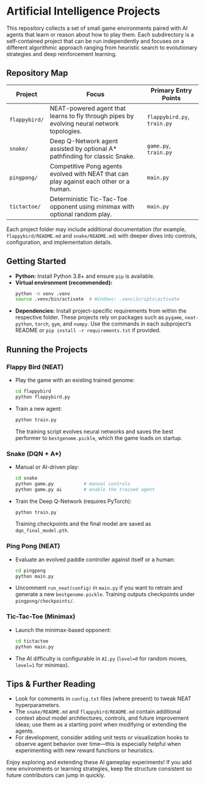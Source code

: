 # Artificial Intelligence Projects

This repository collects a set of small game environments paired with AI agents that learn or reason about how to play them. Each subdirectory is a self-contained project that can be run independently and focuses on a different algorithmic approach ranging from heuristic search to evolutionary strategies and deep reinforcement learning.

## Repository Map

| Project | Focus | Primary Entry Points |
| --- | --- | --- |
| `flappybird/` | NEAT-powered agent that learns to fly through pipes by evolving neural network topologies. | `flappybird.py`, `train.py` |
| `snake/` | Deep Q-Network agent assisted by optional A* pathfinding for classic Snake. | `game.py`, `train.py` |
| `pingpong/` | Competitive Pong agents evolved with NEAT that can play against each other or a human. | `main.py` |
| `tictactoe/` | Deterministic Tic-Tac-Toe opponent using minimax with optional random play. | `main.py` |

Each project folder may include additional documentation (for example, `flappybird/README.md` and `snake/README.md`) with deeper dives into controls, configuration, and implementation details.

## Getting Started

- **Python:** Install Python 3.8+ and ensure `pip` is available.
- **Virtual environment (recommended):**
  ```bash
  python -m venv .venv
  source .venv/bin/activate  # Windows: .venv\Scripts\activate
  ```
- **Dependencies:** Install project-specific requirements from within the respective folder. These projects rely on packages such as `pygame`, `neat-python`, `torch`, `gym`, and `numpy`. Use the commands in each subproject’s README or `pip install -r requirements.txt` if provided.

## Running the Projects

### Flappy Bird (NEAT)
- Play the game with an existing trained genome:
  ```bash
  cd flappybird
  python flappybird.py
  ```
- Train a new agent:
  ```bash
  python train.py
  ```
  The training script evolves neural networks and saves the best performer to `bestgenome.pickle`, which the game loads on startup.

### Snake (DQN + A*)
- Manual or AI-driven play:
  ```bash
  cd snake
  python game.py           # manual controls
  python game.py ai        # enable the trained agent
  ```
- Train the Deep Q-Network (requires PyTorch):
  ```bash
  python train.py
  ```
  Training checkpoints and the final model are saved as `dqn_final_model.pth`.

### Ping Pong (NEAT)
- Evaluate an evolved paddle controller against itself or a human:
  ```bash
  cd pingpong
  python main.py
  ```
- Uncomment `run_neat(config)` in `main.py` if you want to retrain and generate a new `bestgenome.pickle`. Training outputs checkpoints under `pingpong/checkpoints/`.

### Tic-Tac-Toe (Minimax)
- Launch the minimax-based opponent:
  ```bash
  cd tictactoe
  python main.py
  ```
- The AI difficulty is configurable in `AI.py` (`level=0` for random moves, `level=1` for minimax).

## Tips & Further Reading

- Look for comments in `config.txt` files (where present) to tweak NEAT hyperparameters.
- The `snake/README.md` and `flappybird/README.md` contain additional context about model architectures, controls, and future improvement ideas; use them as a starting point when modifying or extending the agents.
- For development, consider adding unit tests or visualization hooks to observe agent behavior over time—this is especially helpful when experimenting with new reward functions or heuristics.

Enjoy exploring and extending these AI gameplay experiments! If you add new environments or learning strategies, keep the structure consistent so future contributors can jump in quickly.
